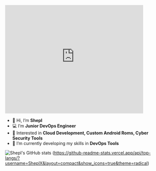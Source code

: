 <iframe src="https://assets.pinterest.com/ext/embed.html?id=13862711344691417" height="354" width="450" frameborder="0" scrolling="no" ></iframe>

- 👋 Hi, I’m **Shepl**
- :computer: I’m **Junior DevOps Engineer**
- 👀 Interested in  **Cloud Development, Custom Android Roms, Cyber Security Tools**
- 🌱 I’m currently developing my skills in  **DevOps Tools**

![Shepl's GitHub stats](https://github-readme-stats.vercel.app/api?username=SheplX&theme=radical&show_icons=true)                                                 (https://github-readme-stats.vercel.app/api/top-langs/?username=SheplX&layout=compact&show_icons=true&theme=radical)


<!---
SheplX/SheplX is a ✨ special ✨ repository because its `README.md` (this file) appears on your GitHub profile.
You can click the Preview link to take a look at your changes.
--->
